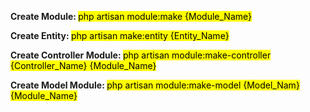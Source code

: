<p><strong>Create Module: </strong> <mark>php artisan module:make {Module_Name}</mark></p>
<p><strong>Create Entity: </strong> <mark>php artisan make:entity {Entity_Name}</mark></p>
<p>
    <strong>Create Controller Module: </strong> 
    <mark>php artisan module:make-controller {Controller_Name} {Module_Name}</mark>
</p>

<p>
    <strong>Create Model Module: </strong> 
    <mark>php artisan module:make-model {Model_Nam} {Module_Name}</mark>
</p>

